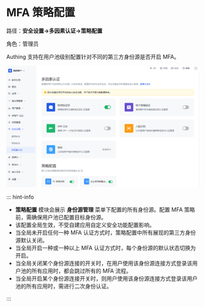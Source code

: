 # MFA 策略配置

<LastUpdated/>

路径：**安全设置->多因素认证->策略配置**

角色：管理员

Authing 支持在用户池级别配置针对不同的第三方身份源是否开启 MFA。

<img src="./images/global-level-mfa.png">

::: hint-info

- **策略配置** 模块会展示 **身份源管理** 菜单下配置的所有身份源。配置 MFA 策略前，需确保用户池已配置目标身份源。
- 该配置全局生效，不受自建应用自定义安全功能配置影响。
- 当全局未开启任何一种 MFA 认证方式时，策略配置中所有展现的第三方身份源默认关闭。​
- 当全局开启一种或一种以上 MFA 认证方式时，每个身份源的默认状态切换为开启。
- 当全局关闭某个身份源连接的开关时，在用户使用该身份源连接方式登录该用户池的所有应用时，都会跳过所有的 MFA 流程。
- 当全局开启某个身份源连接开关时，则用户使用该身份源连接方式登录该用户池的所有应用时，需进行二次身份认证。

:::